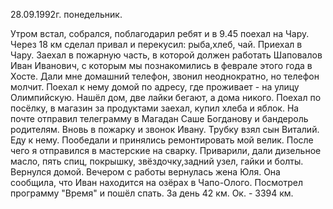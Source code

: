 28.09.1992г. понедельник.

Утром встал, собрался, поблагодарил ребят и в 9.45 поехал на Чару. 
  Через 18 км сделал привал и перекусил: рыба,хлеб, чай.
 Приехал в Чару. Заехал в пожарную часть, в которой должен работать Шаповалов Иван Иванович, с которым мы познакомились в феврале этого года в Хосте. Дали мне домашний телефон, звонил неоднократно, но телефон молчит. 
  Поехал к нему домой по адресу, где проживает - на улицу Олимпийскую. Нашёл дом, две лайки бегают, а дома никого. Поехал по посёлку, в магазин за продуктами заехал, купил хлеба и яблок. На почте отправил телеграмму в Магадан Саше Богданову и бандероль родителям. 
  Вновь в пожарку и звонок Ивану. Трубку взял сын Виталий. Еду к нему. Пообедали и принялись ремонтировать мой велик. После чего я отправился в мастерские на сварку. Приварили, дали дизельное масло, пять спиц, покрышку, звёздочку,задний узел, гайки и болты. 
   Вернулся домой. Вечером с работы вернулась жена Юля. Она сообщила, что Иван находится на озёрах в Чапо-Олого. Посмотрел программу "Время" и пошёл спать.
  За день 42 км. Ок. - 3394 км.
